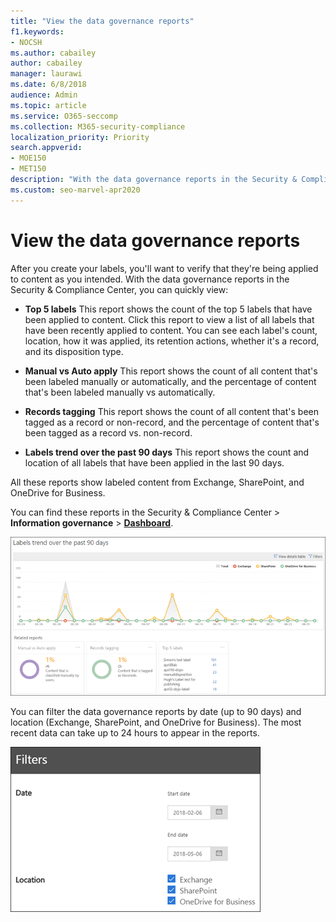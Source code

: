 ```yaml
---
title: "View the data governance reports"
f1.keywords:
- NOCSH
ms.author: cabailey
author: cabailey
manager: laurawi
ms.date: 6/8/2018
audience: Admin
ms.topic: article
ms.service: O365-seccomp
ms.collection: M365-security-compliance
localization_priority: Priority
search.appverid: 
- MOE150
- MET150
description: "With the data governance reports in the Security & Compliance Center, you can quickly view whether your labels are being applied to content as you intended."
ms.custom: seo-marvel-apr2020
---
```


# View the data governance reports

After you create your labels, you'll want to verify that they're being applied to content as you intended. With the data governance reports in the Security &amp; Compliance Center, you can quickly view:
  
- **Top 5 labels** This report shows the count of the top 5 labels that have been applied to content. Click this report to view a list of all labels that have been recently applied to content. You can see each label's count, location, how it was applied, its retention actions, whether it's a record, and its disposition type. 
    
- **Manual vs Auto apply** This report shows the count of all content that's been labeled manually or automatically, and the percentage of content that's been labeled manually vs automatically. 
    
- **Records tagging** This report shows the count of all content that's been tagged as a record or non-record, and the percentage of content that's been tagged as a record vs. non-record. 
    
- **Labels trend over the past 90 days** This report shows the count and location of all labels that have been applied in the last 90 days. 
    
All these reports show labeled content from Exchange, SharePoint, and OneDrive for Business.
  
You can find these reports in the Security &amp; Compliance Center \> **Information governance** \> [**Dashboard**](https://protection.office.com/datamanagement/dashboard).
  
![Chart showing label trends over past 90 days](../media/0cc06c18-d3b1-4984-8374-47655fb38dd2.png)
  
You can filter the data governance reports by date (up to 90 days) and location (Exchange, SharePoint, and OneDrive for Business). The most recent data can take up to 24 hours to appear in the reports.
  
![Filters for data governance reports](../media/77e60284-edf3-42d7-aee7-f72b2568f722.png)
  

